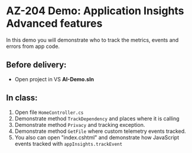 # AZ-204 Demo: Application Insights Advanced features

In this demo you will demonstrate who to track the metrics, events and errors from app code.

## Before delivery:
 
 - Open project in VS **AI-Demo.sln**

## In class:

1. Open file `HomeController.cs`
1. Demonstrate method `TrackDependency` and places where it is calling
1. Demonstrate method `Privacy` and tracking exception.
1. Demonstrate method `GetFile` where custom telemetry events tracked.
1. You also can open "index.cshtml" and demonstrate how JavaScript events tracked with `appInsights.trackEvent`

